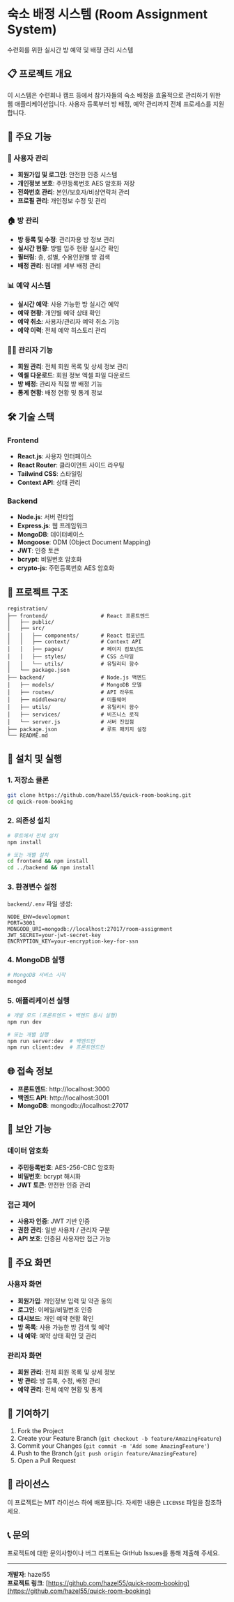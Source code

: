 # 숙소 배정 시스템 (Room Assignment System)

수련회를 위한 실시간 방 예약 및 배정 관리 시스템

## 📋 프로젝트 개요

이 시스템은 수련회나 캠프 등에서 참가자들의 숙소 배정을 효율적으로 관리하기 위한 웹 애플리케이션입니다. 사용자 등록부터 방 배정, 예약 관리까지 전체 프로세스를 지원합니다.

## 🚀 주요 기능

### 👥 사용자 관리
- **회원가입 및 로그인**: 안전한 인증 시스템
- **개인정보 보호**: 주민등록번호 AES 암호화 저장
- **전화번호 관리**: 본인/보호자/비상연락처 관리
- **프로필 관리**: 개인정보 수정 및 관리

### 🏠 방 관리
- **방 등록 및 수정**: 관리자용 방 정보 관리
- **실시간 현황**: 방별 입주 현황 실시간 확인
- **필터링**: 층, 성별, 수용인원별 방 검색
- **배정 관리**: 침대별 세부 배정 관리

### 📊 예약 시스템
- **실시간 예약**: 사용 가능한 방 실시간 예약
- **예약 현황**: 개인별 예약 상태 확인
- **예약 취소**: 사용자/관리자 예약 취소 기능
- **예약 이력**: 전체 예약 히스토리 관리

### 👨‍💼 관리자 기능
- **회원 관리**: 전체 회원 목록 및 상세 정보 관리
- **엑셀 다운로드**: 회원 정보 엑셀 파일 다운로드
- **방 배정**: 관리자 직접 방 배정 기능
- **통계 현황**: 배정 현황 및 통계 정보

## 🛠 기술 스택

### Frontend
- **React.js**: 사용자 인터페이스
- **React Router**: 클라이언트 사이드 라우팅
- **Tailwind CSS**: 스타일링
- **Context API**: 상태 관리

### Backend
- **Node.js**: 서버 런타임
- **Express.js**: 웹 프레임워크
- **MongoDB**: 데이터베이스
- **Mongoose**: ODM (Object Document Mapping)
- **JWT**: 인증 토큰
- **bcrypt**: 비밀번호 암호화
- **crypto-js**: 주민등록번호 AES 암호화

## 📁 프로젝트 구조

```
registration/
├── frontend/                 # React 프론트엔드
│   ├── public/
│   ├── src/
│   │   ├── components/       # React 컴포넌트
│   │   ├── context/          # Context API
│   │   ├── pages/            # 페이지 컴포넌트
│   │   ├── styles/           # CSS 스타일
│   │   └── utils/            # 유틸리티 함수
│   └── package.json
├── backend/                  # Node.js 백엔드
│   ├── models/               # MongoDB 모델
│   ├── routes/               # API 라우트
│   ├── middleware/           # 미들웨어
│   ├── utils/                # 유틸리티 함수
│   ├── services/             # 비즈니스 로직
│   └── server.js             # 서버 진입점
├── package.json              # 루트 패키지 설정
└── README.md
```

## 🔧 설치 및 실행

### 1. 저장소 클론
```bash
git clone https://github.com/hazel55/quick-room-booking.git
cd quick-room-booking
```

### 2. 의존성 설치
```bash
# 루트에서 전체 설치
npm install

# 또는 개별 설치
cd frontend && npm install
cd ../backend && npm install
```

### 3. 환경변수 설정
`backend/.env` 파일 생성:
```env
NODE_ENV=development
PORT=3001
MONGODB_URI=mongodb://localhost:27017/room-assignment
JWT_SECRET=your-jwt-secret-key
ENCRYPTION_KEY=your-encryption-key-for-ssn
```

### 4. MongoDB 실행
```bash
# MongoDB 서비스 시작
mongod
```

### 5. 애플리케이션 실행
```bash
# 개발 모드 (프론트엔드 + 백엔드 동시 실행)
npm run dev

# 또는 개별 실행
npm run server:dev  # 백엔드만
npm run client:dev  # 프론트엔드만
```

## 🌐 접속 정보

- **프론트엔드**: http://localhost:3000
- **백엔드 API**: http://localhost:3001
- **MongoDB**: mongodb://localhost:27017

## 🔐 보안 기능

### 데이터 암호화
- **주민등록번호**: AES-256-CBC 암호화
- **비밀번호**: bcrypt 해시화
- **JWT 토큰**: 안전한 인증 관리

### 접근 제어
- **사용자 인증**: JWT 기반 인증
- **권한 관리**: 일반 사용자 / 관리자 구분
- **API 보호**: 인증된 사용자만 접근 가능

## 📱 주요 화면

### 사용자 화면
- **회원가입**: 개인정보 입력 및 약관 동의
- **로그인**: 이메일/비밀번호 인증
- **대시보드**: 개인 예약 현황 확인
- **방 목록**: 사용 가능한 방 검색 및 예약
- **내 예약**: 예약 상태 확인 및 관리

### 관리자 화면
- **회원 관리**: 전체 회원 목록 및 상세 정보
- **방 관리**: 방 등록, 수정, 배정 관리
- **예약 관리**: 전체 예약 현황 및 통계

## 🤝 기여하기

1. Fork the Project
2. Create your Feature Branch (`git checkout -b feature/AmazingFeature`)
3. Commit your Changes (`git commit -m 'Add some AmazingFeature'`)
4. Push to the Branch (`git push origin feature/AmazingFeature`)
5. Open a Pull Request

## 📄 라이선스

이 프로젝트는 MIT 라이선스 하에 배포됩니다. 자세한 내용은 `LICENSE` 파일을 참조하세요.

## 📞 문의

프로젝트에 대한 문의사항이나 버그 리포트는 GitHub Issues를 통해 제출해 주세요.

---

**개발자**: hazel55  
**프로젝트 링크**: [https://github.com/hazel55/quick-room-booking](https://github.com/hazel55/quick-room-booking)
